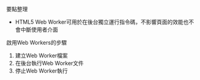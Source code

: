 要點整理
- HTML5 Web Worker可用於在後台獨立運行指令碼，不影響頁面的效能也不會中斷使用者介面

啟用Web Workers的步驟
1. 建立Web Worker檔案
2. 在後台執行Web Worker文件
3. 停止Web Worker執行